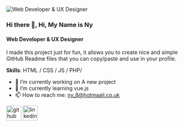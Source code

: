 
![Web Developer & UX Designer](https://arturssmirnovs.github.io/github-profile-readme-generator/images/banner.png)

### Hi there 👋, Hi, My Name is Ny
#### Web Developer & UX Designer

I made this project just for fun, it allows you to create nice and simple GitHub Readme files that you can copy/paste and use in your profile.

**Skills**:  HTML / CSS / JS / PHP/ 

- 🔭 I’m currently working on A new project 
- 🌱 I’m currently learning vue.js 
- 📫 How to reach me: ny_8@hotmaail.co.uk 


[<img src='https://cdn.jsdelivr.net/npm/simple-icons@3.0.1/icons/github.svg' alt='github' height='40'>](https://github.com/ny2669)  [<img src='https://cdn.jsdelivr.net/npm/simple-icons@3.0.1/icons/linkedin.svg' alt='linkedin' height='40'>](https://www.linkedin.com/in/ny/)  



